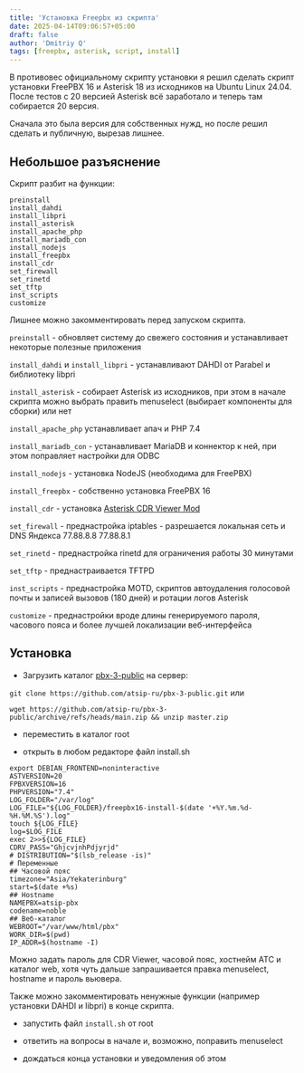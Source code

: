```yaml
---
title: 'Установка Freepbx из скрипта'
date: 2025-04-14T09:06:57+05:00
draft: false
author: 'Dmitriy Q'
tags: [freepbx, asterisk, script, install]
---
```


В противовес официальному скрипту установки я решил сделать скрипт установки FreePBX 16 и Asterisk 18 из исходников на Ubuntu Linux 24.04.
После тестов с 20 версией Asterisk всё заработало и теперь там собирается 20 версия.

Сначала это была версия для собственных нужд, но после решил сделать и публичную, вырезав лишнее.

## Небольшое разъяснение

Скрипт разбит на функции:

```
preinstall
install_dahdi
install_libpri
install_asterisk
install_apache_php
install_mariadb_con
install_nodejs
install_freepbx
install_cdr
set_firewall
set_rinetd
set_tftp
inst_scripts
customize
```

Лишнее можно закомментировать перед запуском скрипта.

`preinstall` - обновляет систему до свежего состояния и устанавливает некоторые полезные приложения

`install_dahdi` и `install_libpri` - устанавливают DAHDI от Parabel и библиотеку libpri

`install_asterisk` - собирает Asterisk из исходников, при этом в начале скрипта можно выбрать править menuselect (выбирает компоненты для сборки) или нет

`install_apache_php` устанавливает апач и PHP 7.4

`install_mariadb_con` - устанавливает MariaDB и коннектор к ней, при этом поправляет настройки для ODBC

`install_nodejs` - установка NodeJS (необходима для FreePBX)

`install_freepbx` - собственно установка FreePBX 16

`install_cdr` - установка [Asterisk CDR Viewer Mod](https://github.com/atsip-ru/Asterisk-CDR-Viewer-Mod)

`set_firewall` - преднастройка iptables - разрешается локальная сеть и DNS Яндекса 77.88.8.8 77.88.8.1

`set_rinetd` - преднастройка rinetd для ограничения работы 30 минутами

`set_tftp` - преднастраивается TFTPD

`inst_scripts` - преднастройка MOTD, скриптов автоудаления голосовой почты и записей вызовов (180 дней) и ротации логов Asterisk

`customize` - преднастройки вроде длины генерируемого пароля, часового пояса и более лучшей локализации веб-интерфейса

## Установка

* Загрузить каталог [pbx-3-public](https://github.com/atsip-ru/pbx-3-public) на сервер:

`git clone https://github.com/atsip-ru/pbx-3-public.git` или

`wget https://github.com/atsip-ru/pbx-3-public/archive/refs/heads/main.zip && unzip master.zip`

* переместить в каталог root

* открыть в любом редакторе файл install.sh

```
export DEBIAN_FRONTEND=noninteractive
ASTVERSION=20
FPBXVERSION=16
PHPVERSION="7.4"
LOG_FOLDER="/var/log"
LOG_FILE="${LOG_FOLDER}/freepbx16-install-$(date '+%Y.%m.%d-%H.%M.%S').log"
touch ${LOG_FILE}
log=$LOG_FILE
exec 2>>${LOG_FILE}
CDRV_PASS="GhjcvjnhPdjyrjd"
# DISTRIBUTION="$(lsb_release -is)"
# Переменные
## Часовой пояс
timezone="Asia/Yekaterinburg"
start=$(date +%s)
## Hostname
NAMEPBX=atsip-pbx
codename=noble
## Веб-каталог
WEBROOT="/var/www/html/pbx"
WORK_DIR=$(pwd)
IP_ADDR=$(hostname -I)
```

Можно задать пароль для CDR Viewer, часовой пояс, хостнейм АТС и каталог web, хотя чуть дальше запрашивается правка menuselect, hostname и пароль вьювера.

Также можно закомментировать ненужные функции (например установки DAHDI и libpri) в конце скрипта.

* запустить файл `install.sh` от root

* ответить на вопросы в начале и, возможно, поправить menuselect

* дождаться конца установки и уведомления об этом

